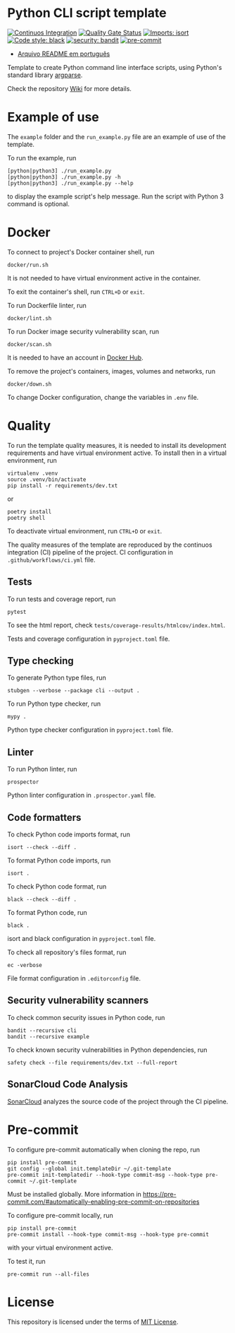 # Python CLI script template

[![Continuos Integration](https://github.com/mateusoliveira43/python-cli-script-template/actions/workflows/ci.yml/badge.svg)](https://github.com/mateusoliveira43/python-cli-script-template/actions)
[![Quality Gate Status](https://sonarcloud.io/api/project_badges/measure?project=mateusoliveira43_python-cli-script-template&metric=alert_status)](https://sonarcloud.io/summary/new_code?id=mateusoliveira43_python-cli-script-template)
[![Imports: isort](https://img.shields.io/badge/%20imports-isort-%231674b1?style=flat&labelColor=ef8336)](https://pycqa.github.io/isort/)
[![Code style: black](https://img.shields.io/badge/code%20style-black-000000.svg)](https://github.com/psf/black)
[![security: bandit](https://img.shields.io/badge/security-bandit-yellow.svg)](https://github.com/PyCQA/bandit)
[![pre-commit](https://img.shields.io/badge/pre--commit-enabled-brightgreen?logo=pre-commit&logoColor=white)](https://github.com/pre-commit/pre-commit)

- [Arquivo README em português](docs/README_PT.md)

Template to create Python command line interface scripts, using Python's standard library [argparse](https://docs.python.org/3/library/argparse.html).

Check the repository [Wiki](https://github.com/mateusoliveira43/python-cli-script-template/wiki) for more details.

# Example of use

The `example` folder and the `run_example.py` file are an example of use of the template.

To run the example, run
```
[python|python3] ./run_example.py
[python|python3] ./run_example.py -h
[python|python3] ./run_example.py --help
```
to display the example script's help message. Run the script with Python 3 command is optional.

# Docker

To connect to project's Docker container shell, run
```
docker/run.sh
```
It is not needed to have virtual environment active in the container.

To exit the container's shell, run `CTRL+D` or `exit`.

To run Dockerfile linter, run
```
docker/lint.sh
```

To run Docker image security vulnerability scan, run
```
docker/scan.sh
```
It is needed to have an account in [Docker Hub](https://hub.docker.com/).

To remove the project's containers, images, volumes and networks, run
```
docker/down.sh
```

To change Docker configuration, change the variables in `.env` file.

# Quality

To run the template quality measures, it is needed to install its development requirements and have virtual environment active. To install then in a virtual environment, run
```
virtualenv .venv
source .venv/bin/activate
pip install -r requirements/dev.txt
```
or
```
poetry install
poetry shell
```
To deactivate virtual environment, run `CTRL+D` or `exit`.

The quality measures of the template are reproduced by the continuos integration (CI) pipeline of the project. CI configuration in `.github/workflows/ci.yml` file.

## Tests

To run tests and coverage report, run
```
pytest
```

To see the html report, check `tests/coverage-results/htmlcov/index.html`.

Tests and coverage configuration in `pyproject.toml` file.

## Type checking

To generate Python type files, run
```
stubgen --verbose --package cli --output .
```

To run Python type checker, run
```
mypy .
```

Python type checker configuration in `pyproject.toml` file.

## Linter

To run Python linter, run
```
prospector
```

Python linter configuration in `.prospector.yaml` file.

## Code formatters

To check Python code imports format, run
```
isort --check --diff .
```

To format Python code imports, run
```
isort .
```

To check Python code format, run
```
black --check --diff .
```

To format Python code, run
```
black .
```

isort and black configuration in `pyproject.toml` file.

To check all repository's files format, run
```
ec -verbose
```

File format configuration in `.editorconfig` file.

## Security vulnerability scanners

To check common security issues in Python code, run
```
bandit --recursive cli
bandit --recursive example
```

To check known security vulnerabilities in Python dependencies, run
```
safety check --file requirements/dev.txt --full-report
```

## SonarCloud Code Analysis

[SonarCloud](https://sonarcloud.io/) analyzes the source code of the project through the CI pipeline.

# Pre-commit

To configure pre-commit automatically when cloning the repo, run
```
pip install pre-commit
git config --global init.templateDir ~/.git-template
pre-commit init-templatedir --hook-type commit-msg --hook-type pre-commit ~/.git-template
```
Must be installed globally. More information in https://pre-commit.com/#automatically-enabling-pre-commit-on-repositories

To configure pre-commit locally, run
```
pip install pre-commit
pre-commit install --hook-type commit-msg --hook-type pre-commit
```
with your virtual environment active.

To test it, run
```
pre-commit run --all-files
```

# License

This repository is licensed under the terms of [MIT License](LICENSE).
